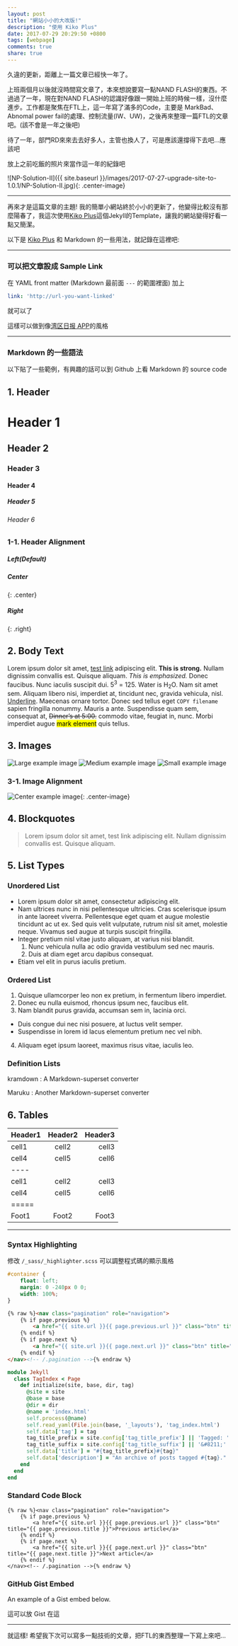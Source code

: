 ```yaml
---
layout: post
title: "網站小小的大改版!"
description: "使用 Kiko Plus"
date: 2017-07-29 20:29:50 +0800
tags: [webpage]
comments: true
share: true
---
```


久違的更新，距離上一篇文章已經快一年了。

上班兩個月以後就沒時間寫文章了，本來想說要寫一點NAND FLASH的東西。不過過了一年，現在對NAND FLASH的認識好像跟一開始上班的時候一樣，沒什麼進步。工作都是聚焦在FTL上，這一年寫了滿多的Code，主要是 MarkBad、Abnomal power fail的處理、控制流量(IW、UW)，之後再來整理一篇FTL的文章吧。(該不會是一年之後吧)

待了一年，部門RD來來去去好多人，主管也換人了，可是應該還撐得下去吧...應該吧

放上之前吃飯的照片來當作這一年的紀錄吧

![NP-Solution-II]({{ site.baseurl }}/images/2017-07-27-upgrade-site-to-1.0.1/NP-Solution-II.jpg){: .center-image}

---

再來才是這篇文章的主題! 我的簡單小網站終於小小的更新了，他變得比較沒有那麼陽春了，我這次使用[Kiko Plus][Kiko-plus]這個Jekyll的Template，讓我的網站變得好看一點又簡潔。

以下是 [Kiko Plus][Kiko-plus] 和 Markdown 的一些用法，就記錄在這裡吧:

---

### 可以把文章設成 Sample Link
在 YAML front matter (Markdown 最前面 `---` 的範圍裡面) 加上

``` yaml
link: 'http://url-you-want-linked'
```

就可以了

這樣可以做到像[湾区日报 APP][wanqu]的風格

---

### Markdown 的一些語法
以下貼了一些範例，有興趣的話可以到 Github 上看 Markdown 的 source code

## 1. Header 

# Header 1

## Header 2

### Header 3

#### Header 4

##### Header 5

###### Header 6

### 1-1. Header Alignment 

##### Left(Default)

##### Center
{: .center}

##### Right
{: .right}

## 2. Body Text

Lorem ipsum dolor sit amet, [test link](#) adipiscing elit. **This is strong.** Nullam dignissim convallis est. Quisque aliquam. *This is emphasized.* Donec faucibus. Nunc iaculis suscipit dui. 5<sup>3</sup> = 125. Water is H<sub>2</sub>O. Nam sit amet sem. Aliquam libero nisi, imperdiet at, tincidunt nec, gravida vehicula, nisl. <u>Underline</u>. Maecenas ornare tortor. Donec sed tellus eget `COPY filename` sapien fringilla nonummy. Mauris a ante. Suspendisse quam sem, consequat at, <del>Dinner’s at 5:00.</del> commodo vitae, feugiat in, nunc. Morbi imperdiet augue <mark>mark element</mark> quis tellus.

## 3. Images

![Large example image](http://placehold.it/800x400 "Large example image")
![Medium example image](http://placehold.it/400x200 "Medium example image")
![Small example image](http://placehold.it/200x200 "Small example image")

### 3-1. Image Alignment
![Center example image](http://placehold.it/200x200 "Center"){: .center-image}

## 4. Blockquotes

> Lorem ipsum dolor sit amet, test link adipiscing elit. Nullam dignissim convallis est. Quisque aliquam.

## 5. List Types

### Unordered List

* Lorem ipsum dolor sit amet, consectetur adipiscing elit.
* Nam ultrices nunc in nisi pellentesque ultricies. Cras scelerisque ipsum in ante laoreet viverra. Pellentesque eget quam et augue molestie tincidunt ac ut ex. Sed quis velit vulputate, rutrum nisl sit amet, molestie neque. Vivamus sed augue at turpis suscipit fringilla.
* Integer pretium nisl vitae justo aliquam, at varius nisi blandit.
  1. Nunc vehicula nulla ac odio gravida vestibulum sed nec mauris.
  2. Duis at diam eget arcu dapibus consequat.
* Etiam vel elit in purus iaculis pretium.

### Ordered List

1. Quisque ullamcorper leo non ex pretium, in fermentum libero imperdiet.
2. Donec eu nulla euismod, rhoncus ipsum nec, faucibus elit.
3. Nam blandit purus gravida, accumsan sem in, lacinia orci.
  * Duis congue dui nec nisi posuere, at luctus velit semper.
  * Suspendisse in lorem id lacus elementum pretium nec vel nibh.
4. Aliquam eget ipsum laoreet, maximus risus vitae, iaculis leo.

### Definition Lists

kramdown
: A Markdown-superset converter

Maruku
: Another Markdown-superset converter

## 6. Tables

| Header1 | Header2 | Header3 |
|:--------|:-------:|--------:|
| cell1   | cell2   | cell3   |
| cell4   | cell5   | cell6   |
|----
| cell1   | cell2   | cell3   |
| cell4   | cell5   | cell6   |
|=====
| Foot1   | Foot2   | Foot3

---

### Syntax Highlighting
修改 `/_sass/_highlighter.scss` 可以調整程式碼的顯示風格

```css
#container {
    float: left;
    margin: 0 -240px 0 0;
    width: 100%;
}
```

```html
{% raw %}<nav class="pagination" role="navigation">
    {% if page.previous %}
        <a href="{{ site.url }}{{ page.previous.url }}" class="btn" title="{{ page.previous.title }}">Previous article</a>
    {% endif %}
    {% if page.next %}
        <a href="{{ site.url }}{{ page.next.url }}" class="btn" title="{{ page.next.title }}">Next article</a>
    {% endif %}
</nav><!-- /.pagination -->{% endraw %}
```

```ruby
module Jekyll
  class TagIndex < Page
    def initialize(site, base, dir, tag)
      @site = site
      @base = base
      @dir = dir
      @name = 'index.html'
      self.process(@name)
      self.read_yaml(File.join(base, '_layouts'), 'tag_index.html')
      self.data['tag'] = tag
      tag_title_prefix = site.config['tag_title_prefix'] || 'Tagged: '
      tag_title_suffix = site.config['tag_title_suffix'] || '&#8211;'
      self.data['title'] = "#{tag_title_prefix}#{tag}"
      self.data['description'] = "An archive of posts tagged #{tag}."
    end
  end
end
```


### Standard Code Block

    {% raw %}<nav class="pagination" role="navigation">
        {% if page.previous %}
            <a href="{{ site.url }}{{ page.previous.url }}" class="btn" title="{{ page.previous.title }}">Previous article</a>
        {% endif %}
        {% if page.next %}
            <a href="{{ site.url }}{{ page.next.url }}" class="btn" title="{{ page.next.title }}">Next article</a>
        {% endif %}
    </nav><!-- /.pagination -->{% endraw %}

### GitHub Gist Embed

An example of a Gist embed below.

這可以放 Gist 在這

<script src="https://gist.github.com/Chienweichih/3a3982b318dc2fe3ea766edde18fb793.js"></script>

---

就這樣! 希望我下次可以寫多一點技術的文章，把FTL的東西整理一下寫上來吧...

[Kiko-plus]: https://aweekj.github.io/Kiko-plus/
[wanqu]: https://wanqu.co/
